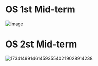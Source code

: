 # OS 1st Mid-term
![image](https://github.com/user-attachments/assets/e0d4495a-24ac-4534-bb38-30c7a52360f1)




# OS 2st Mid-term
![17341499146145935540219028914238](https://github.com/user-attachments/assets/5488b798-2d5c-49e8-9eca-2f31052e1539)
